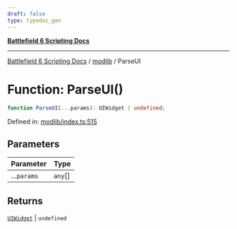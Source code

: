 ```yaml
---
draft: false
type: typedoc_gen
---
```


[**Battlefield 6 Scripting Docs**](../../_index.md)

***

[Battlefield 6 Scripting Docs](../../_index.md) / [modlib](../_index.md) / ParseUI

# Function: ParseUI()

```ts
function ParseUI(...params): UIWidget | undefined;
```

Defined in: [modlib/index.ts:515](https://github.com/battlefield-portal-community/portal-docs/blob/ff09b2690670f74de7e97198022e5a97ff1161ff/generators/santiago/modlib/index.ts#L515)

## Parameters

| Parameter | Type |
| ------ | ------ |
| ...`params` | `any`[] |

## Returns

[`UIWidget`](../../mod/mod/UIWidget/_index.md) \| `undefined`
